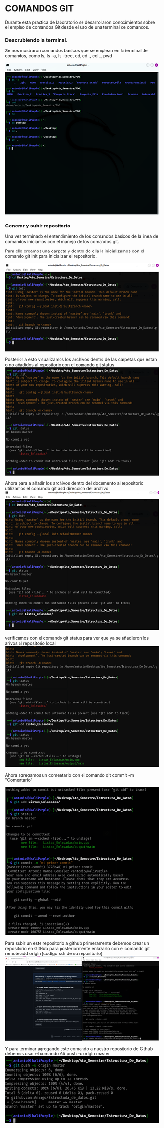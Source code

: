 # COMANDOS GIT

Durante esta practica de laboratorio se desarrollaron conocimientos sobre el empleo de comandos Git desde el uso de una terminal de comandos.

### Descrubiendo la terminal.
Se nos mostraron comandos basicos que se emplean en la terminal de comandos, como ls, ls -a, ls -tree, cd, cd ., cd .., pwd  

![](Imagenes/Imagen1.png)

### Generar y subir repositorio
Una vez terminado el entendimiento de los comandos basicos de la linea de comandos iniciamos con el manejo de los comandos git.

Para ello creamos una carpeta y dentro de ella la inicializamos con el comando git init para inicializar el repositorio. 

![](Imagenes/Imagen2.png)

Posterior a esto visualizamos los archivos dentro de las carpetas que estan o no añadidos al repositorio con el comando git status
![](Imagenes/Imagen3.png)

Ahora para a añadir los archivos dentro del documento al repositorio utilizamos el comando git add direccion del archivo
![](Imagenes/Imagen4.png)

verificamos con el comando git status para ver que ya se añadieron los arivos al repositorio local
![](Imagenes/Imagen5.png)

Ahora agregamos un comentario con el comando git commit -m "Comentario"

![](Imagenes/Imagen6.png)

Para subir un este repositorio a github primeramente debemos crear un repositorio en GitHub para posteriormente enlazarlo con el comando git remote add origin [codigo ssh de su repositorio]
![](Imagenes/Imagen7.png)

Y para terminar agregando este comando a nuestro repositorio de Github debemos usar el comando Git push -u origin master
![](Imagenes/Imagen8.png)


